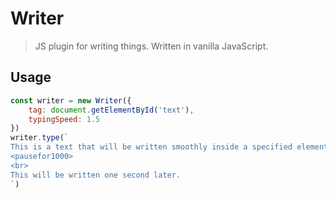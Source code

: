 # Writer
> JS plugin for writing things. Written in vanilla JavaScript.

## Usage
```js
const writer = new Writer({
    tag: document.getElementById('text'),
    typingSpeed: 1.5
})
writer.type(`
This is a text that will be written smoothly inside a specified element.
<pausefor1000>
<br>
This will be written one second later.
`)
```